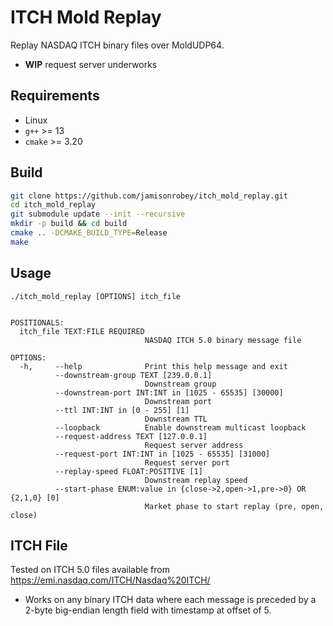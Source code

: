 # ITCH Mold Replay

Replay NASDAQ ITCH binary files over MoldUDP64.

- **WIP** request server underworks

## Requirements

- Linux
- `g++` >= 13
- `cmake` >= 3.20

## Build

```bash
git clone https://github.com/jamisonrobey/itch_mold_replay.git
cd itch_mold_replay
git submodule update --init --recursive
mkdir -p build && cd build
cmake .. -DCMAKE_BUILD_TYPE=Release
make
```

## Usage

```
./itch_mold_replay [OPTIONS] itch_file


POSITIONALS:
  itch_file TEXT:FILE REQUIRED
                              NASDAQ ITCH 5.0 binary message file 

OPTIONS:
  -h,     --help              Print this help message and exit 
          --downstream-group TEXT [239.0.0.1]  
                              Downstream group 
          --downstream-port INT:INT in [1025 - 65535] [30000]  
                              Downstream port 
          --ttl INT:INT in [0 - 255] [1]  
                              Downstream TTL 
          --loopback          Enable downstream multicast loopback 
          --request-address TEXT [127.0.0.1]  
                              Request server address 
          --request-port INT:INT in [1025 - 65535] [31000]  
                              Request server port 
          --replay-speed FLOAT:POSITIVE [1]  
                              Downstream replay speed 
          --start-phase ENUM:value in {close->2,open->1,pre->0} OR {2,1,0} [0]  
                              Market phase to start replay (pre, open, close) 
```

## ITCH File

Tested on ITCH 5.0 files available from  
https://emi.nasdaq.com/ITCH/Nasdaq%20ITCH/

- Works on any binary ITCH data where each message is preceded by a 2-byte big-endian length field with timestamp at
  offset of 5.



